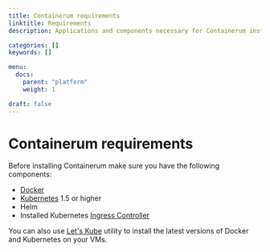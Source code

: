 ```yaml
---
title: Containerum requirements
linktitle: Rеquirements
description: Applications and components necessary for Containerum installation.

categories: []
keywords: []

menu:
  docs:
    parent: "platform"
    weight: 1

draft: false
---
```


# Containerum requirements

Before installing Containerum make sure you have the following components:

- [Docker](/kubernetes/prerequisites)
- [Kubernetes](/kubernetes/) 1.5 or higher
- Helm
- Installed Kubernetes [Ingress Controller](https://github.com/kubernetes/ingress-nginx)

You can also use [Let's Kube](https://github.com/containerum/letskube) utility to install the latest versions of Docker and Kubernetes on your VMs.
